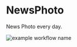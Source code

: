 # NewsPhoto
News Photo every day.  

![example workflow name](https://github.com/WitherZuo/NewsPhoto/workflows/PandocTask/badge.svg)

